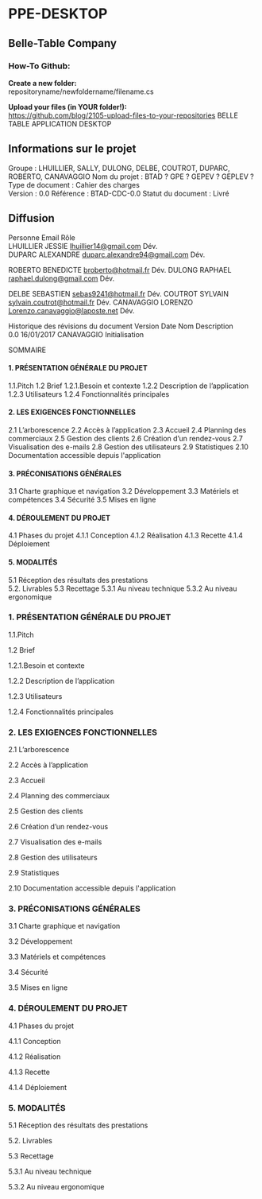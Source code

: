 # PPE-DESKTOP
## Belle-Table Company

### How-To Github:

**Create a new folder:** <br />
repositoryname/newfoldername/filename.cs

**Upload your files (in YOUR folder!):** <br />
https://github.com/blog/2105-upload-files-to-your-repositories
BELLE TABLE
APPLICATION DESKTOP


## Informations sur le projet
Groupe :  	LHUILLIER, SALLY, DULONG, DELBE, COUTROT, DUPARC, ROBERTO, CANAVAGGIO 
Nom du projet :  	BTAD ? GPE ? GEPEV ? GEPLEV ?
Type de document :  	Cahier des charges  
Version :  	0.0 
Référence :  	BTAD-CDC-0.0
Statut du document :  	Livré


##	Diffusion	
Personne	   	Email	   	Rôle	   
LHUILLIER JESSIE   	lhuillier14@gmail.com
	Dév.	   
DUPARC ALEXANDRE 	duparc.alexandre94@gmail.com
	Dév.
 
ROBERTO BENEDICTE 	broberto@hotmail.fr
	Dév. 
DULONG RAPHAEL 	raphael.dulong@gmail.com
 	Dév.
 
DELBE SEBASTIEN   	sebas9241@hotmail.fr
Dév. 
COUTROT SYLVAIN	sylvain.coutrot@hotmail.fr
Dév.
CANAVAGGIO LORENZO	Lorenzo.canavaggio@laposte.net	Dév.

Historique	 des révisions du document
Version	   	Date	   	Nom	   	Description	   
0.0	   	16/01/2017	CANAVAGGIO	   	Initialisation   




SOMMAIRE



#### 1. PRÉSENTATION GÉNÉRALE DU PROJET
1.1.Pitch
1.2 Brief
1.2.1.Besoin et contexte
1.2.2 Description de l’application
1.2.3 Utilisateurs
1.2.4 Fonctionnalités principales

#### 2. LES EXIGENCES FONCTIONNELLES
2.1 L’arborescence
2.2 Accès à l’application 
2.3 Accueil
2.4 Planning des commerciaux
2.5 Gestion des clients
2.6 Création d’un rendez-vous
2.7 Visualisation des e-mails
2.8 Gestion des utilisateurs
2.9 Statistiques
2.10 Documentation accessible depuis l'application

#### 3. PRÉCONISATIONS GÉNÉRALES
3.1 Charte graphique et navigation
3.2 Développement
3.3 Matériels et compétences
3.4 Sécurité
3.5 Mises en ligne

#### 4. DÉROULEMENT DU PROJET
4.1 Phases du projet
4.1.1 Conception
4.1.2 Réalisation
4.1.3 Recette
4.1.4 Déploiement

#### 5. MODALITÉS
5.1 Réception des résultats des prestations                                                                              
5.2. Livrables
5.3 Recettage
5.3.1 Au niveau technique
5.3.2 Au niveau ergonomique






### 1. PRÉSENTATION GÉNÉRALE DU PROJET
 

1.1.Pitch

1.2 Brief

1.2.1.Besoin et contexte

1.2.2 Description de l’application

1.2.3 Utilisateurs

1.2.4 Fonctionnalités principales

  
### 2. LES EXIGENCES FONCTIONNELLES
 
2.1 L’arborescence
 
2.2 Accès à l’application 
 
2.3 Accueil
 
2.4 Planning des commerciaux

2.5 Gestion des clients

2.6 Création d’un rendez-vous
 
2.7 Visualisation des e-mails

2.8 Gestion des utilisateurs

2.9 Statistiques

2.10 Documentation accessible depuis l'application
 

### 3. PRÉCONISATIONS GÉNÉRALES
 
3.1 Charte graphique et navigation
 
3.2 Développement
 
3.3 Matériels et compétences

3.4 Sécurité

3.5 Mises en ligne
 
### 4. DÉROULEMENT DU PROJET
 
4.1 Phases du projet
 
4.1.1 Conception

4.1.2 Réalisation

4.1.3 Recette

4.1.4 Déploiement


### 5. MODALITÉS
 
5.1 Réception des résultats des prestations
                                                                                   
5.2. Livrables

5.3 Recettage
 
5.3.1 Au niveau technique

5.3.2 Au niveau ergonomique
